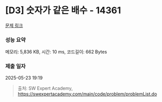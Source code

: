# [D3] 숫자가 같은 배수 - 14361 

[문제 링크](https://swexpertacademy.com/main/code/problem/problemDetail.do?contestProbId=AYCnY9Kqu6YDFARx) 

### 성능 요약

메모리: 5,836 KB, 시간: 10 ms, 코드길이: 662 Bytes

### 제출 일자

2025-05-23 19:19



> 출처: SW Expert Academy, https://swexpertacademy.com/main/code/problem/problemList.do